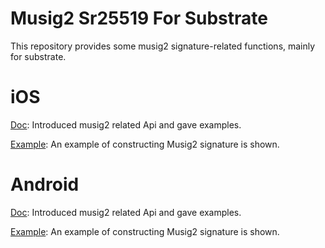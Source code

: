# Musig2 Sr25519 For Substrate

This repository provides some musig2 signature-related functions, mainly for substrate.

# iOS

[Doc](swift/README.md): Introduced musig2 related Api and gave examples.

[Example](swift/Musig2Sr25519Demo/Musig2Sr25519Demo/ViewController.swift): An example of constructing Musig2 signature is shown. 

# Android

[Doc](java/README.md): Introduced musig2 related Api and gave examples.

[Example](java/app/src/main/java/com/chainx/musig2sr25519demo/MainActivity.java): An example of constructing Musig2 signature is shown. 